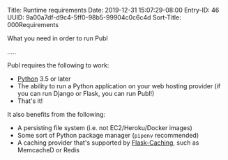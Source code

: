 Title: Runtime requirements
Date: 2019-12-31 15:07:29-08:00
Entry-ID: 46
UUID: 9a00a7df-d9c4-5ff0-98b5-99904c0c6c4d
Sort-Title: 000Requirements

What you need in order to run Publ

.....

Publ requires the following to work:

* [Python](https://python.org/) 3.5 or later
* The ability to run a Python application on your web hosting provider (if you can run Django or Flask, you can run Publ!)
* That's it!

It also benefits from the following:

* A persisting file system (i.e. not EC2/Heroku/Docker images)
* Some sort of Python package manager (`pipenv` recommended)
* A caching provider that's supported by [Flask-Caching](https://pythonhosted.org/Flask-Caching/), such as MemcacheD or Redis
